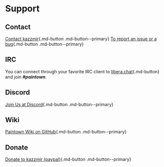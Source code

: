 # Support

## Contact
[Contact kazzmir](https://github.com/kazzmir){.md-button .md-button--primary}
[To report an issue or a bug](https://github.com/kazzmir/paintown/issues){.md-button .md-button--primary}

## IRC
You can connect through your favorite IRC client to [libera.chat](https://libera.chat){.md-button} and join ***#paintown***.
## Discord
[Join Us at Discord](https://discord.gg/4SRhCE2Gch){.md-button .md-button--primary}

## Wiki
[Paintown Wiki on GitHub](https://github.com/kazzmir/paintown/wiki){.md-button .md-button--primary}

## Donate
[Donate to kazzmir (paypal)](https://www.paypal.com/cgi-bin/webscr?item_name=Donation+to+PainTown&cmd=_donations&business=workmin%40ccs.neu.edu){.md-button .md-button--primary}